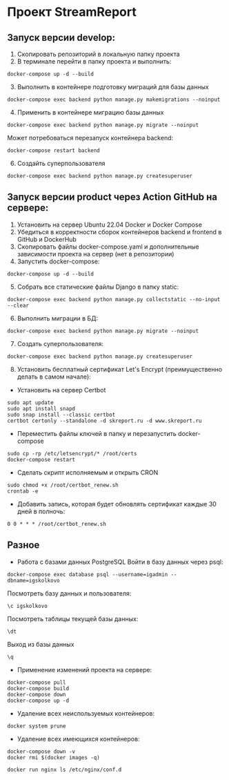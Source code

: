 # Проект StreamReport

## Запуск версии develop:
1. Скопировать репозиторий в локальную папку проекта
2. В терминале перейти в папку проекта и выполнить:
```
docker-compose up -d --build
```
3. Выполнить в контейнере подготовку миграций для базы данных
```
docker-compose exec backend python manage.py makemigrations --noinput
```
4. Применить в контейнере миграцию базы данных
```
docker-compose exec backend python manage.py migrate --noinput
```
Может потребоваться перезапуск контейнера backend:
```
docker-compose restart backend
```
6. Создайть суперпользователя
```
docker-compose exec backend python manage.py createsuperuser
```

## Запуск версии product через Action GitHub на сервере:
1. Установить на сервер Ubuntu 22.04 Docker и Docker Compose
2. Убедиться в корректности сборок контейнеров backend и frontend в GitHub и  DockerHub
3. Скопировать файлы docker-compose.yaml и дополнительные зависимости проекта на сервер (нет в репозитории)
4. Запустить docker-compose:
```
docker-compose up -d --build
```
5. Собрать все статические файлы Django в папку static:
```
docker-compose exec backend python manage.py collectstatic --no-input --clear
```
6. Выполнить миграции в БД:
```
docker-compose exec backend python manage.py migrate --noinput
```
7. Создать суперпользователя:
```
docker-compose exec backend python manage.py createsuperuser
```
8. Установить бесплатный сертификат Let's Encrypt (преимущественно делать в самом начале):
* Установить на сервер Certbot
```
sudo apt update
sudo apt install snapd
sudo snap install --classic certbot
certbot certonly --standalone -d skreport.ru -d www.skreport.ru
```
* Переместить файлы ключей в папку и перезапустить docker-compose
```
sudo cp -rp /etc/letsencrypt/* /root/certs
docker-compose restart
```
* Сделать скрипт исполняемым и открыть CRON
```
sudo chmod +x /root/certbot_renew.sh
crontab -e
```
* Добавить запись, которая будет обновлять сертификат каждые 30 дней в полночь:
```
0 0 * * * /root/certbot_renew.sh
```

## Разное
* Работа с базами данных PostgreSQL
Войти в базу данных через psql:
```
docker-compose exec database psql --username=igadmin --dbname=igskolkovo
```
Посмотреть базу данных и пользователя:
```
\c igskolkovo
```
Посмотреть таблицы текущей базы данных:
```
\dt
```
Выход из базы данных
```
\q
```
* Применение изменений проекта на сервере:
```
docker-compose pull
docker-compose build
docker-compose down
docker-compose up -d
```
* Удаление всех неиспользуемых контейнеров:
```
docker system prune
```
* Удаление всех имеющихся контейнеров:
```
docker-compose down -v
docker rmi $(docker images -q)
```
```
docker run nginx ls /etc/nginx/conf.d
```